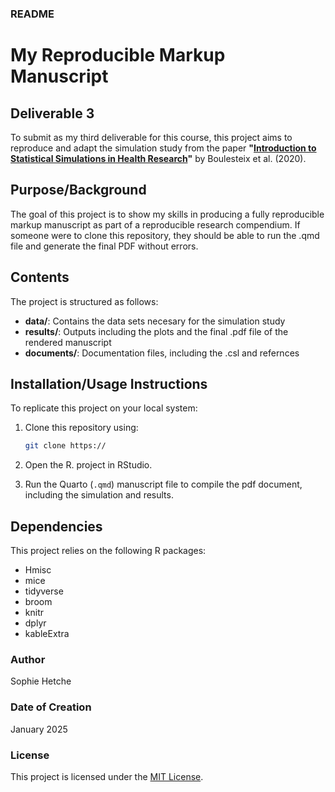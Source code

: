 
### README

# My Reproducible Markup Manuscript

## Deliverable 3

To submit as my third deliverable for this course, this project aims to reproduce and adapt the simulation study from the paper 
**"[Introduction to Statistical Simulations in Health Research](https://bmjopen.bmj.com/content/10/12/e039921#T2)"** 
by Boulesteix et al. (2020). 


## Purpose/Background

The goal of this project is to show my skills in producing a fully reproducible 
markup manuscript as part of a reproducible research compendium. If someone were 
to clone this repository, they should be able to run the .qmd file and generate 
the final PDF without errors.


## Contents

The project is structured as follows:

-   **data/**: Contains the data sets necesary for the simulation study
-   **results/**: Outputs including the plots and the final .pdf file of the rendered manuscript
-   **documents/**: Documentation files, including the .csl and refernces

## Installation/Usage Instructions

To replicate this project on your local system:

1. Clone this repository using:
    ```bash
    git clone https://
    ```

2. Open the R. project in RStudio.

3. Run the Quarto (`.qmd`) manuscript file to compile the pdf document, 
including the simulation and results.

## Dependencies

This project relies on the following R packages:

- Hmisc
- mice
- tidyverse
- broom
- knitr
- dplyr
- kableExtra

### Author

Sophie Hetche

### Date of Creation

January 2025

### License

This project is licensed under the [MIT License](LICENSE).


